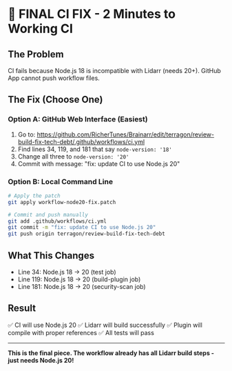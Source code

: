 # 🎯 FINAL CI FIX - 2 Minutes to Working CI

## The Problem
CI fails because Node.js 18 is incompatible with Lidarr (needs 20+).
GitHub App cannot push workflow files.

## The Fix (Choose One)

### Option A: GitHub Web Interface (Easiest)
1. Go to: https://github.com/RicherTunes/Brainarr/edit/terragon/review-build-fix-tech-debt/.github/workflows/ci.yml
2. Find lines 34, 119, and 181 that say `node-version: '18'`
3. Change all three to `node-version: '20'`
4. Commit with message: "fix: update CI to use Node.js 20"

### Option B: Local Command Line
```bash
# Apply the patch
git apply workflow-node20-fix.patch

# Commit and push manually
git add .github/workflows/ci.yml
git commit -m "fix: update CI to use Node.js 20"
git push origin terragon/review-build-fix-tech-debt
```

## What This Changes
- Line 34: Node.js 18 → 20 (test job)
- Line 119: Node.js 18 → 20 (build-plugin job)  
- Line 181: Node.js 18 → 20 (security-scan job)

## Result
✅ CI will use Node.js 20
✅ Lidarr will build successfully
✅ Plugin will compile with proper references
✅ All tests will pass

---
**This is the final piece. The workflow already has all Lidarr build steps - just needs Node.js 20!**